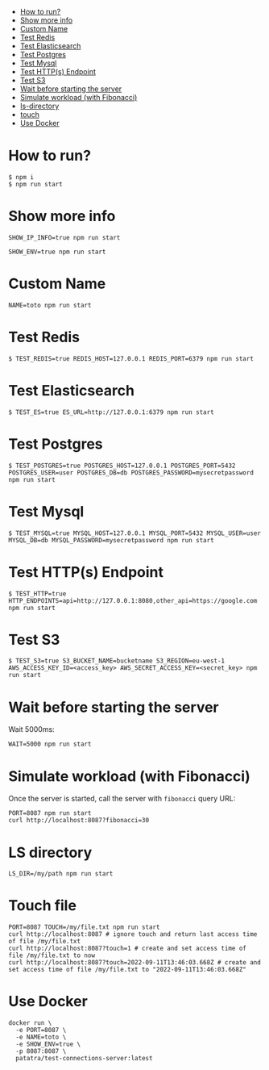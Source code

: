 - [How to run?](#how-to-run-)
- [Show more info](#show-more-info)
- [Custom Name](#custom-name)
- [Test Redis](#test-redis)
- [Test Elasticsearch](#test-elasticsearch)
- [Test Postgres](#test-postgres)
- [Test Mysql](#test-mysql)
- [Test HTTP(s) Endpoint](#test-http-s--endpoint)
- [Test S3](#test-s3)
- [Wait before starting the server](#wait-before-starting-the-server)
- [Simulate workload (with Fibonacci)](#simulate-workload--with-fibonacci-)
- [ls-directory](#ls-directory)
- [touch](#touch-file)
- [Use Docker](#use-docker)

# How to run?

```
$ npm i
$ npm run start
```

# Show more info

```
SHOW_IP_INFO=true npm run start
```

```
SHOW_ENV=true npm run start
```

# Custom Name

```
NAME=toto npm run start
```

# Test Redis

```
$ TEST_REDIS=true REDIS_HOST=127.0.0.1 REDIS_PORT=6379 npm run start
```

# Test Elasticsearch

```
$ TEST_ES=true ES_URL=http://127.0.0.1:6379 npm run start
```

# Test Postgres

```
$ TEST_POSTGRES=true POSTGRES_HOST=127.0.0.1 POSTGRES_PORT=5432 POSTGRES_USER=user POSTGRES_DB=db POSTGRES_PASSWORD=mysecretpassword npm run start
```

# Test Mysql

```
$ TEST_MYSQL=true MYSQL_HOST=127.0.0.1 MYSQL_PORT=5432 MYSQL_USER=user MYSQL_DB=db MYSQL_PASSWORD=mysecretpassword npm run start
```

# Test HTTP(s) Endpoint

```
$ TEST_HTTP=true HTTP_ENDPOINTS=api=http://127.0.0.1:8080,other_api=https://google.com npm run start
```

# Test S3

```
$ TEST_S3=true S3_BUCKET_NAME=bucketname S3_REGION=eu-west-1 AWS_ACCESS_KEY_ID=<access_key> AWS_SECRET_ACCESS_KEY=<secret_key> npm run start
```

# Wait before starting the server

Wait 5000ms:
```
WAIT=5000 npm run start
```

# Simulate workload (with Fibonacci)

Once the server is started, call the server with `fibonacci` query URL:

```
PORT=8087 npm run start
curl http://localhost:8087?fibonacci=30
```

# LS directory

```
LS_DIR=/my/path npm run start
```

# Touch file

```
PORT=8087 TOUCH=/my/file.txt npm run start
curl http://localhost:8087 # ignore touch and return last access time of file /my/file.txt
curl http://localhost:8087?touch=1 # create and set access time of file /my/file.txt to now
curl http://localhost:8087?touch=2022-09-11T13:46:03.668Z # create and set access time of file /my/file.txt to "2022-09-11T13:46:03.668Z"
```

# Use Docker

```
docker run \
  -e PORT=8087 \
  -e NAME=toto \
  -e SHOW_ENV=true \
  -p 8087:8087 \
  patatra/test-connections-server:latest
```